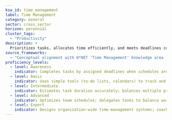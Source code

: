 ```yaml
---
ksa_id: time_management
label: Time Management
category: General
sector: cross_sector
horizon: perennial
cluster_tags:
  - "Productivity"
description: >
  Prioritizes tasks, allocates time efficiently, and meets deadlines consistently.
source_frameworks:
  - "Conceptual alignment with O*NET 'Time Management' knowledge area (public domain)"
proficiency_levels:
  - level: Awareness
    indicator: Completes tasks by assigned deadlines when schedules are provided.
  - level: Basic
    indicator: Uses simple tools (to-do lists, calendars) to track and prioritize daily tasks.
  - level: Intermediate
    indicator: Estimates task duration accurately; balances multiple projects; buffers for contingencies.
  - level: Advanced
    indicator: Optimizes team schedules; delegates tasks to balance workload; employs techniques (e.g., Pomodoro, time-boxing).
  - level: Expert
    indicator: Designs organization-wide time-management systems; coaches others on advanced prioritization and throughput optimization.
---
```

